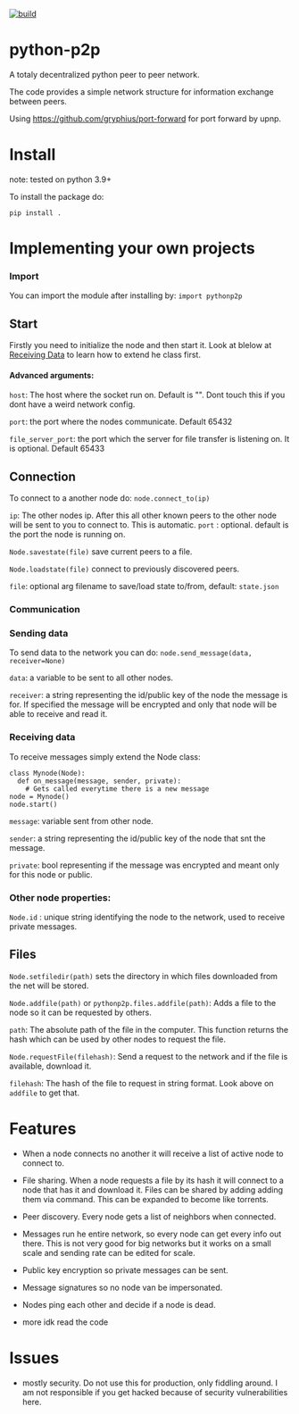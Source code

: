 [![build](https://github.com/GianisTsol/python-p2p/actions/workflows/python-package.yml/badge.svg)](https://github.com/GianisTsol/python-p2p/actions/workflows/python-package.yml)

# python-p2p

A totaly decentralized python peer to peer network.

The code provides a simple network structure for information exchange between peers.

Using https://github.com/gryphius/port-forward for port forward by upnp.

# Install
note: tested on python 3.9+

To install the package do:
```
pip install .
```

# Implementing your own projects

### Import
You can import the module after installing by:
`import pythonp2p`

## Start

Firstly you need to initialize the node and then start it. Look at blelow at [Receiving Data](#receiving-data) to learn how to extend he class first.

 #### Advanced arguments:


`host`: The host where the socket run on. Default is "". Dont touch this if you dont have a weird network config.

`port`: the port where the nodes communicate. Default 65432

`file_server_port`: the port which the server for file transfer is listening on. It is optional. Default 65433


## Connection
To connect to a another node do:
`node.connect_to(ip)`

  `ip`: The other nodes ip. After this all other known peers to the other node will be sent to you to connect to.
  This is automatic.
`port` : optional. default is the port the node is running on.


`Node.savestate(file)` save current peers to a file.

`Node.loadstate(file)` connect to previously discovered peers.

  `file`: optional arg filename to save/load state to/from, default: `state.json`

### Communication
 ### Sending data
To send data to the network you can do:
`node.send_message(data, receiver=None)`

`data`: a variable to be sent to all other nodes.

`receiver`: a string representing the id/public key of the node the message is for.
  If specified the message will be encrypted and only that node will be able to receive and read it.

 ### Receiving data

  To receive messages simply extend the Node class:

    class Mynode(Node):
      def on_message(message, sender, private):
        # Gets called everytime there is a new message
    node = Mynode()
    node.start()


  `message`: variable sent from other node.

  `sender`: a string representing the id/public key of the node that snt the message.

  `private`: bool representing if the message was encrypted and meant only for this node or public.


  ### Other node properties:
   `Node.id` : unique string identifying the node to the network, used to receive private messages.

## Files

`Node.setfiledir(path)` sets the directory in which files downloaded from the net will be stored.

`Node.addfile(path)` or `pythonp2p.files.addfile(path)`: Adds a file to the node so it can be requested by others.

  `path`: The absolute path of the file in the computer.
  This function returns the hash which can be used by other nodes to request the file.

`Node.requestFile(filehash)`: Send a request to the network and if the file is available, download it.

  `filehash`: The hash of the file to request in string format. Look above on `addfile` to get that.


# Features

- When a node connects no another it will receive a list of active node to connect to.
- File sharing. When a node requests a file by its hash it will connect
to a node that has it and download it. Files can be shared by adding adding them via command. This can be expanded to become like torrents.
- Peer discovery. Every node gets a list of neighbors when connected.
- Messages run he entire network, so every node can get every info out there.
  This is not very good for big networks but it works on a small scale and sending
  rate can be edited for scale.
 - Public key encryption so private messages can be sent.
 - Message signatures so no node van be impersonated.

- Nodes ping each other and decide if a node is dead.
- more idk read the code

# Issues
- mostly security. Do not use this for production, only fiddling around.
  I am not responsible if you get hacked because of security vulnerabilities here.
